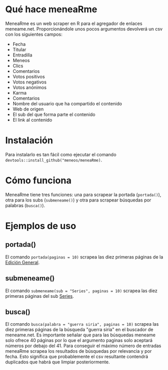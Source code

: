 # Qué hace meneaRme
MeneaRme es un web scraper en R para el agregador de enlaces meneame.net. Proporcionándole unos pocos argumentos devolverá un csv con los siguientes campos:

- Fecha
- Titular
- Entradilla
- Meneos
- Clics
- Comentarios
- Votos positivos
- Votos negativos
- Votos anónimos
- Karma
- Comentarios
- Nombre del usuario que ha compartido el contenido
- Web de origen
- El sub del que forma parte el contenido 
- El link al contenido


# Instalación 

Para instalarlo es tan fácil como ejecutar el comando ```devtools::install_github("meneos/meneaRme)```.

# Cómo funciona

MeneaRme tiene tres funciones: una para scrapear la portada (```portada()```), otra para los subs (```submeneame()```) y otra para scrapear búsquedas por palabras (```busca()```).

# Ejemplos de uso

## portada()
El comando ```portada(paginas = 10)``` scrapea las diez primeras páginas de la [Edición General](https://www.meneame.net/).

## submeneame()
El comando ```submeneame(sub = "Series", paginas = 10)``` scrapea las diez primeras páginas del sub [Series](https://www.meneame.net/m/Series).

## busca()
El comando ```busca(palabra = "guerra siria", paginas = 10)``` scrapea las diez primeras páginas de la búsqueda "guerra siria" en el buscador de meneame.net. Es importante señalar que para las búsquedas meneame solo ofrece 40 páginas por lo que el argumento paginas solo aceptará números por debajo del 41. Para conseguir el máximo número de entradas meneaRme scrapea los resultados de búsquedas por relevancia y por fecha. Esto significa que probablemente el csv resultante contendrá duplicados que habrá que limpiar posteriormente.


